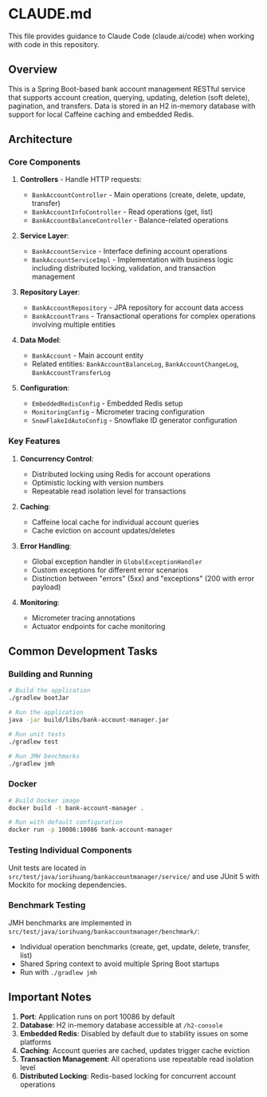 # CLAUDE.md

This file provides guidance to Claude Code (claude.ai/code) when working with code in this repository.

## Overview

This is a Spring Boot-based bank account management RESTful service that supports account creation, querying, updating, deletion (soft delete), pagination, and transfers. Data is stored in an H2 in-memory database with support for local Caffeine caching and embedded Redis.

## Architecture

### Core Components

1. **Controllers** - Handle HTTP requests:
   - `BankAccountController` - Main operations (create, delete, update, transfer)
   - `BankAccountInfoController` - Read operations (get, list)
   - `BankAccountBalanceController` - Balance-related operations

2. **Service Layer**:
   - `BankAccountService` - Interface defining account operations
   - `BankAccountServiceImpl` - Implementation with business logic including distributed locking, validation, and transaction management

3. **Repository Layer**:
   - `BankAccountRepository` - JPA repository for account data access
   - `BankAccountTrans` - Transactional operations for complex operations involving multiple entities

4. **Data Model**:
   - `BankAccount` - Main account entity
   - Related entities: `BankAccountBalanceLog`, `BankAccountChangeLog`, `BankAccountTransferLog`

5. **Configuration**:
   - `EmbeddedRedisConfig` - Embedded Redis setup
   - `MonitoringConfig` - Micrometer tracing configuration
   - `SnowFlakeIdAutoConfig` - Snowflake ID generator configuration

### Key Features

1. **Concurrency Control**:
   - Distributed locking using Redis for account operations
   - Optimistic locking with version numbers
   - Repeatable read isolation level for transactions

2. **Caching**:
   - Caffeine local cache for individual account queries
   - Cache eviction on account updates/deletes

3. **Error Handling**:
   - Global exception handler in `GlobalExceptionHandler`
   - Custom exceptions for different error scenarios
   - Distinction between "errors" (5xx) and "exceptions" (200 with error payload)

4. **Monitoring**:
   - Micrometer tracing annotations
   - Actuator endpoints for cache monitoring

## Common Development Tasks

### Building and Running

```bash
# Build the application
./gradlew bootJar

# Run the application
java -jar build/libs/bank-account-manager.jar

# Run unit tests
./gradlew test

# Run JMH benchmarks
./gradlew jmh
```

### Docker

```bash
# Build Docker image
docker build -t bank-account-manager .

# Run with default configuration
docker run -p 10086:10086 bank-account-manager
```

### Testing Individual Components

Unit tests are located in `src/test/java/iorihuang/bankaccountmanager/service/` and use JUnit 5 with Mockito for mocking dependencies.

### Benchmark Testing

JMH benchmarks are implemented in `src/test/java/iorihuang/bankaccountmanager/benchmark/`:
- Individual operation benchmarks (create, get, update, delete, transfer, list)
- Shared Spring context to avoid multiple Spring Boot startups
- Run with `./gradlew jmh`

## Important Notes

1. **Port**: Application runs on port 10086 by default
2. **Database**: H2 in-memory database accessible at `/h2-console`
3. **Embedded Redis**: Disabled by default due to stability issues on some platforms
4. **Caching**: Account queries are cached, updates trigger cache eviction
5. **Transaction Management**: All operations use repeatable read isolation level
6. **Distributed Locking**: Redis-based locking for concurrent account operations